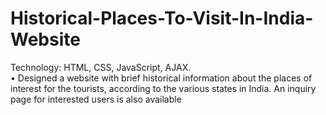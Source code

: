 # Historical-Places-To-Visit-In-India-Website

Technology: HTML, CSS, JavaScript, AJAX.<br>
•	Designed a website with brief historical information about the places of interest for the tourists, according to the various states in India. An inquiry page for interested users is also available
